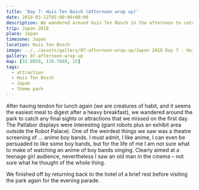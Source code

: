 ```yaml
---
title: 'Day 7: Huis Ten Bosch (Afternoon wrap up)'
date: 2018-03-12T05:00:06+00:00
description: We wandered around Huis Ten Bosch in the afternoon to catch any final sights or attractions that we missed on the first day.
trip: Japan 2018
place: Japan
timezone: Japan
location: Huis Ten Bosch
image: ../../assets/gallery/07-afternoon-wrap-up/Japan 2018 Day 7 - Huis Ten Bosch (1).jpeg
gallery: 07-afternoon-wrap-up
map: [33.0859, 129.7889, 15]
tags:
  - attraction
  - Huis Ten Bosch
  - Japan
  - theme park
---
```


After having tendon for lunch again (we are creatures of habit, and it seems the easiest meal to digest after a heavy breakfast), we wandered around the park to catch any final sights or attractions that we missed on the first day. The Patlabor displays were interesting (giant robots plus an exhibit area outside the Robot Palace). One of the weirdest things we saw was a theatre screening of &#8230; anime boy bands. I must admit, I like anime, I can even be persuaded to like some boy bands, but for the life of me I am not sure what to make of watching an anime of boy bands singing. Clearly aimed at a teenage girl audience, nevertheless I saw an old man in the cinema &#8211; not sure what he thought of the whole thing.

We finished off by returning back to the hotel of a brief rest before visiting the park again for the evening parade.
